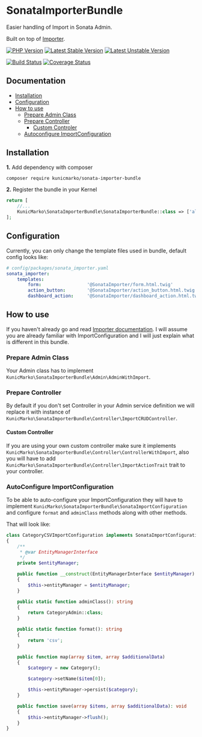 SonataImporterBundle
====================

Easier handling of Import in Sonata Admin.

Built on top of [Importer](https://github.com/kunicmarko20/importer).

[![PHP Version](https://img.shields.io/badge/php-%5E7.1-blue.svg)](https://img.shields.io/badge/php-%5E7.1-blue.svg)
[![Latest Stable Version](https://poser.pugx.org/kunicmarko/SonataImporterBundle/v/stable)](https://packagist.org/packages/kunicmarko/SonataImporterBundle)
[![Latest Unstable Version](https://poser.pugx.org/kunicmarko/SonataImporterBundle/v/unstable)](https://packagist.org/packages/kunicmarko/SonataImporterBundle)

[![Build Status](https://travis-ci.org/kunicmarko20/SonataImporterBundle.svg?branch=master)](https://travis-ci.org/kunicmarko20/SonataImporterBundle)
[![Coverage Status](https://coveralls.io/repos/github/kunicmarko20/SonataImporterBundle/badge.svg?branch=master)](https://coveralls.io/github/kunicmarko20/SonataImporterBundle?branch=master)

Documentation
-------------

* [Installation](#installation)
* [Configuration](#configuration)
* [How to use](#how-to-use)
    * [Prepare Admin Class](#prepare-admin-class)
    * [Prepare Controller](#prepare-controller)
        * [Custom Controler](#custom-controller)
    * [Autoconfigure ImportConfiguration](#autoconfigure-importconfiguration)

## Installation

**1.**  Add dependency with composer

```bash
composer require kunicmarko/sonata-importer-bundle
```

**2.** Register the bundle in your Kernel

```php
return [
    //...
    KunicMarko\SonataImporterBundle\SonataImporterBundle::class => ['all' => true],
];
```

## Configuration

Currently, you can only change the template files used in bundle, default config looks like:

```yaml
# config/packages/sonata_importer.yaml
sonata_importer:
    templates:
        form:                 '@SonataImporter/form.html.twig'
        action_button:        '@SonataImporter/action_button.html.twig'
        dashboard_action:     '@SonataImporter/dashboard_action.html.twig'
```

## How to use

If you haven't already go and read [Importer documentation](https://github.com/kunicmarko20/importer#how-to-use).
I will assume you are already familiar with ImportConfiguration and I will just explain what is different in
this bundle.

### Prepare Admin Class

Your Admin class has to implement `KunicMarko\SonataImporterBundle\Admin\AdminWithImport`.

### Prepare Controller

By default if you don't set Controller in your Admin service definition we will replace it
with instance of `KunicMarko\SonataImporterBundle\Controller\ImportCRUDController`.

#### Custom Controller

If you are using your own custom controller make sure it implements `KunicMarko\SonataImporterBundle\Controller\ControllerWithImport`,
also you will have to add `KunicMarko\SonataImporterBundle\Controller\ImportActionTrait`
trait to your controller.

### AutoConfigure ImportConfiguration

To be able to auto-configure your ImportConfiguration they will have to implement
`KunicMarko\SonataImporterBundle\SonataImportConfiguration` and configure `format` and `adminClass` methods
along with other methods.

That will look like:

```php
class CategoryCSVImportConfiguration implements SonataImportConfiguration
{
    /**
     * @var EntityManagerInterface
     */
    private $entityManager;

    public function __construct(EntityManagerInterface $entityManager)
    {
        $this->entityManager = $entityManager;
    }

    public static function adminClass(): string
    {
        return CategoryAdmin::class;
    }

    public static function format(): string
    {
        return 'csv';
    }

    public function map(array $item, array $additionalData)
    {
        $category = new Category();

        $category->setName($item[0]);

        $this->entityManager->persist($category);
    }

    public function save(array $items, array $additionalData): void
    {
        $this->entityManager->flush();
    }
}
```
